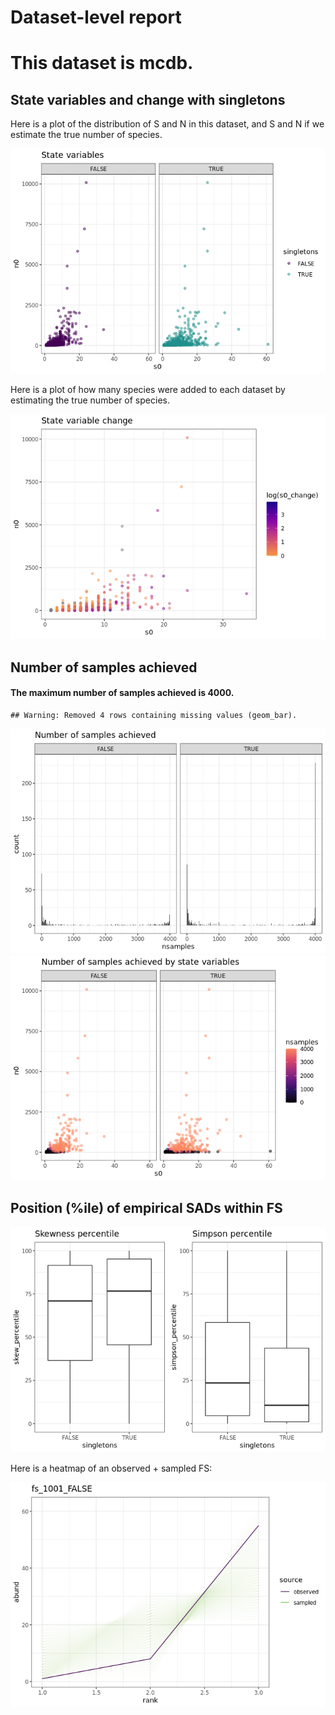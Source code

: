 Dataset-level report
================

This dataset is mcdb.
=====================

State variables and change with singletons
------------------------------------------

Here is a plot of the distribution of S and N in this dataset, and S and N if we estimate the true number of species.

![](mcdb_report_files/figure-markdown_github/statevars-1.png)

Here is a plot of how many species were added to each dataset by estimating the true number of species.

![](mcdb_report_files/figure-markdown_github/sv%20change-1.png)

Number of samples achieved
--------------------------

#### The maximum number of samples achieved is 4000.

    ## Warning: Removed 4 rows containing missing values (geom_bar).

![](mcdb_report_files/figure-markdown_github/plot%20nb%20samples-1.png)![](mcdb_report_files/figure-markdown_github/plot%20nb%20samples-2.png)

Position (%ile) of empirical SADs within FS
-------------------------------------------

![](mcdb_report_files/figure-markdown_github/empirical%20positions-1.png)

Here is a heatmap of an observed + sampled FS:

![](mcdb_report_files/figure-markdown_github/example%20heatmap-1.png)
